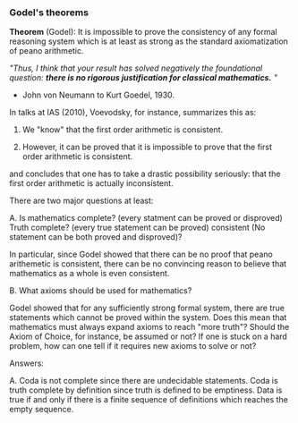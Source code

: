 
### Godel's theorems 

**Theorem** (Godel): It is impossible to prove the consistency of any formal reasoning system which is at least as strong as the standard axiomatization of peano arithmetic. 

*"Thus, I think that your result has solved negatively the foundational question: **there is no rigorous justification for classical mathematics.**
"* 
- John von Neumann to Kurt Goedel, 1930.

In talks at IAS (2010), Voevodsky, for instance, summarizes this as:

1. We "know" that the first order arithmetic is consistent.

2. However, it can be proved that it is impossible to prove that the first order arithmetic is consistent.  

and concludes that one has to take a drastic possibility seriously: that the first order arithmetic is actually inconsistent.

There are two major questions at least:

A. Is mathematics complete? (every statment can be proved or disproved) Truth complete? (every true statement can be proved) consistent (No statement can be both proved and disproved)?

In particular, since Godel showed that there can be no proof that peano arithemetic is consistent, there can be no convincing reason to believe that mathematics as a whole is even consistent. 

B. What axioms should be used for mathematics?  

Godel showed that for any sufficiently strong formal system, there are true statements which cannot be proved within the system.  Does this mean that mathematics must always expand axioms to reach "more truth"?  Should the Axiom of Choice, for instance, be assumed or not?  If one is stuck on a hard problem, how can one tell if it requires new axioms to solve or not? 

Answers:

A.  Coda is not complete since there are undecidable statements.  Coda is truth complete by definition since truth is defined to be emptiness.  Data is true if and only if there is a finite sequence of definitions which reaches the empty sequence.  


